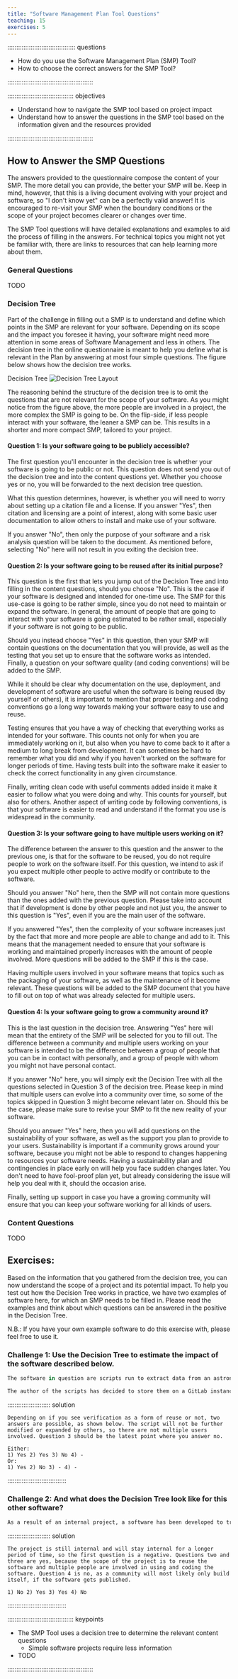 ```yaml
---
title: "Software Management Plan Tool Questions"
teaching: 15
exercises: 5
---
```


:::::::::::::::::::::::::::::::::::::: questions

- How do you use the Software Management Plan (SMP) Tool?
- How to choose the correct answers for the SMP Tool?

::::::::::::::::::::::::::::::::::::::::::::::::

::::::::::::::::::::::::::::::::::::: objectives

- Understand how to navigate the SMP tool based on project impact
- Understand how to answer the questions in the SMP tool based on the information given and the resources provided

::::::::::::::::::::::::::::::::::::::::::::::::

## How to Answer the SMP Questions

The answers provided to the questionnaire compose the content of your SMP. The more detail you can provide, the better your SMP will be. Keep in mind, however, that this is a living document evolving with your project and software, so "I don't know yet" can be a perfectly valid answer! It is encouraged to re-visit your SMP when the boundary conditions or the scope of your project becomes clearer or changes over time.

The SMP Tool questions will have detailed explanations and examples to aid the process of filling in the answers. For technical topics you might not yet be familiar with, there are links to resources that can help learning more about them.

### General Questions

TODO

### Decision Tree
Part of the challenge in filling out a SMP is to understand and define which points in the SMP are relevant for your software. Depending on its scope and the impact you foresee it having, your software might need more attention in some areas of Software Management and less in others. The decision tree in the online questionnaire is meant to help you define what is relevant in the Plan by answering at most four simple questions. The figure below shows how the decision tree works.

Decision Tree
![Decision Tree Layout](../img/Decision_Tree_graphic.svg)

The reasoning behind the structure of the decision tree is to omit the questions that are not relevant for the scope of your software. As you might notice from the figure above, the more people are involved in a project, the more complex the SMP is going to be. On the flip-side, if less people interact with your software, the leaner a SMP can be. This results in a shorter and more compact SMP, tailored to your project.

#### Question 1: Is your software going to be publicly accessible?

The first question you'll encounter in the decision tree is whether your software is going to be public or not. This question does not send you out of the decision tree and into the content questions yet. Whether you choose yes or no, you will be forwarded to the next decision tree question.

What this question determines, however, is whether you will need to worry about setting up a citation file and a license. If you answer "Yes", then citation and licensing are a point of interest, along with some basic user documentation to allow others to install and make use of your software.

If you answer "No", then only the purpose of your software and a risk analysis question will be taken to the document. As mentioned before, selecting "No" here will not result in you exiting the decision tree.

#### Question 2: Is your software going to be reused after its initial purpose?

This question is the first that lets you jump out of the Decision Tree and into filling in the content questions, should you choose "No". This is the case if your software is designed and intended for one-time use. The SMP for this use-case is going to be rather simple, since you do not need to maintain or expand the software. In general, the amount of people that are going to interact with your software is going estimated to be rather small, especially if your software is not going to be public.

Should you instead choose "Yes" in this question, then your SMP will contain questions on the documentation that you will provide, as well as the testing that you set up to ensure that the software works as intended. Finally, a question on your software quality (and coding conventions) will be added to the SMP.

While it should be clear why documentation on the use, deployment, and development of software are useful when the software is being reused (by yourself or others), it is important to mention that proper testing and coding conventions go a long way towards making your software easy to use and reuse.

Testing ensures that you have a way of checking that everything works as intended for your software. This counts not only for when you are immediately working on it, but also when you have to come back to it after a medium to long break from development. It can sometimes be hard to remember what you did and why if you haven't worked on the software for longer periods of time. Having tests built into the software make it easier to check the correct functionality in any given circumstance.

Finally, writing clean code with useful comments added inside it make it easier to follow what you were doing and why. This counts for yourself, but also for others. Another aspect of writing code by following conventions, is that your software is easier to read and understand if the format you use is widespread in the community.

#### Question 3: Is your software going to have multiple users working on it?

The difference between the answer to this question and the answer to the previous one, is that for the software to be reused, you do not require people to work on the software itself. For this question, we intend to ask if you expect multiple other people to active modify or contribute to the software.

Should you answer "No" here, then the SMP will not contain more questions than the ones added with the previous question. Please take into account that if development is done by other people and not just you, the answer to this question is "Yes", even if you are the main user of the software.

If you answered "Yes", then the complexity of your software increases just by the fact that more and more people are able to change and add to it. This means that the management needed to ensure that your software is working and maintained properly increases with the amount of people involved. More questions will be added to the SMP if this is the case.

Having multiple users involved in your software means that topics such as the packaging of your software, as well as the maintenance of it become relevant. These questions will be added to the SMP document that you have to fill out on top of what was already selected for multiple users.

#### Question 4: Is your software going to grow a community around it?

This is the last question in the decision tree. Answering "Yes" here will mean that the entirety of the SMP will be selected for you to fill out. The difference between a community and multiple users working on your software is intended to be the difference between a group of people that you can be in contact with personally, and a group of people with whom you might not have personal contact.

If you answer "No" here, you will simply exit the Decision Tree with all the questions selected in Question 3 of the decision tree. Please keep in mind that multiple users can evolve into a community over time, so some of the topics skipped in Question 3 might become relevant later on. Should this be the case, please make sure to revise your SMP to fit the new reality of your software.

Should you answer "Yes" here, then you will add questions on the sustainability of your software, as well as the support you plan to provide to your users. Sustainability is important if a community grows around your software, because you might not be able to respond to changes happening to resources your software needs. Having a sustainability plan and contingencies in place early on will help you face sudden changes later. You don't need to have fool-proof plan yet, but already considering the issue will help you deal with it, should the occasion arise.

Finally, setting up support in case you have a growing community will ensure that you can keep your software working for all kinds of users.

### Content Questions

TODO

## Exercises:

Based on the information that you gathered from the decision tree, you can now understand the scope of a project and its potential impact. To help you test out how the Decision Tree works in practice, we have two examples of software here, for which an SMP needs to be filled in. Please read the examples and think about which questions can be answered in the positive in the Decision Tree.

N.B.: If you have your own example software to do this exercise with, please feel free to use it.

### Challenge 1: Use the Decision Tree to estimate the impact of the software described below.


```r
The software in question are scripts run to extract data from an astronomical image. The scripts identify areas where light/signal is present in the image and extract the measured light spectrum of the pixels for which the signal-to-noise is above a value of 5. The scripts also provide the location of the brightest pixel per object and create easy to read ASCII files to plot the spectrum of the various light sources.

The author of the scripts has decided to store them on a GitLab instance present at their instiute. The GitLab repository is referenced in their paper, should someone want to verify the results obtained with the scripts. These scripts are based on known methods to extract data from an astronomical image. 
```

:::::::::::::::::::::::: solution 
 
```
Depending on if you see verification as a form of reuse or not, two answers are possible, as shown below. The script will not be further modified or expanded by others, so there are not multiple users involved. Question 3 should be the latest point where you answer no.

Either: 
1) Yes 2) Yes 3) No 4) -
Or:
1) Yes 2) No 3) - 4) -
```

:::::::::::::::::::::::::::::::::


### Challenge 2: And what does the Decision Tree look like for this other software?

```r
As a result of an internal project, a software has been developed to track and predict convective cells in the atmosphere (i.e. Thunderstorms). A team of software engineers and other experts is working on this software to expand and better its functionality. The project itself is still ongoing and the software has yet to be published in a repository. Plans for its publication will eventually be discussed at the end of the project.
```
:::::::::::::::::::::::: solution 

```
The project is still internal and will stay internal for a longer period of time, so the first question is a negative. Questions two and three are yes, because the scope of the project is to reuse the software and multiple people are involved in using and coding the software. Question 4 is no, as a community will most likely only build itself, if the software gets published.

1) No 2) Yes 3) Yes 4) No
```

:::::::::::::::::::::::::::::::::

::::::::::::::::::::::::::::::::::::: keypoints

- The SMP Tool uses a decision tree to determine the relevant content questions
  - Simple software projects require less information
- TODO

::::::::::::::::::::::::::::::::::::::::::::::::
